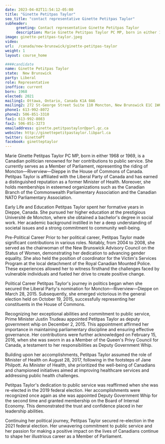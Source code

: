 ```yaml
---
date: 2023-04-02T11:54:12-05:00
title: "Ginette Petitpas Taylor"
seo_title: "contact representative Ginette Petitpas Taylor"
subheader:
     greeting: Contact representative Ginette Petitpas Taylor
     description: Marie Ginette Petitpas Taylor PC MP, born in either 1968 or 1969, is a Canadian politician renowned for her contributions to public service. She currently serves as a Member of Parliament, representing the riding of Moncton—Riverview—Dieppe in the House of Commons of Canada.
image: ginette-petitpas-taylor.jpeg
video:
url:  /canada/new-brunswick/ginette-petitpas-taylor
weight: 1
layout: course_home

####candidate
name: Ginette Petitpas Taylor
state:	New Brunswick
party: Liberal
role: Representative
inoffice: current
born: 1968
elected: 2021
mailing1: Ottawa, Ontario, Canada K1A 0A6
mailing2: 272 St-George Street Suite 110 Moncton, New Brunswick E1C 1W6
phone1: 613-992-8072
phone2: 506-851-3310
fax1: 613-992-8083
fax2: 506-851-3273
emailaddress: ginette.petitpastaylor@parl.gc.ca
website: http://ginettepetitpastaylor.libparl.ca
twitter: GinettePT
facebook: ginetteptaylor
---
```


Marie Ginette Petitpas Taylor PC MP, born in either 1968 or 1969, is a Canadian politician renowned for her contributions to public service. She currently serves as a Member of Parliament, representing the riding of Moncton—Riverview—Dieppe in the House of Commons of Canada. Petitpas Taylor is affiliated with the Liberal Party of Canada and has earned a distinguished reputation as a former Minister of Health. Moreover, she holds memberships in esteemed organizations such as the Canadian Branch of the Commonwealth Parliamentary Association and the Canadian NATO Parliamentary Association.

Early Life and Education
Petitpas Taylor spent her formative years in Dieppe, Canada. She pursued her higher education at the prestigious Université de Moncton, where she obtained a bachelor's degree in social work. Her academic background instilled in her a deep understanding of societal issues and a strong commitment to community well-being.

Pre-Political Career
Prior to her political career, Petitpas Taylor made significant contributions in various roles. Notably, from 2004 to 2008, she served as the chairwoman of the New Brunswick Advisory Council on the Status of Women, demonstrating her dedication to advancing gender equality. She also held the position of coordinator for the Victim's Services Program at the local detachment of the Royal Canadian Mounted Police. These experiences allowed her to witness firsthand the challenges faced by vulnerable individuals and fueled her drive to create positive change.

Political Career
Petitpas Taylor's journey in politics began when she secured the Liberal Party's nomination for Moncton—Riverview—Dieppe on March 28, 2015. Subsequently, she emerged victorious in the general election held on October 19, 2015, successfully representing her constituents in the House of Commons.

Recognizing her exceptional abilities and commitment to public service, Prime Minister Justin Trudeau appointed Petitpas Taylor as deputy government whip on December 2, 2015. This appointment affirmed her importance in maintaining parliamentary discipline and ensuring effective governance. Her contributions were further acknowledged on February 15, 2016, when she was sworn in as a Member of the Queen's Privy Council for Canada, a testament to her responsibilities as Deputy Government Whip.

Building upon her accomplishments, Petitpas Taylor assumed the role of Minister of Health on August 28, 2017, following in the footsteps of Jane Philpott. As Minister of Health, she prioritized the well-being of Canadians and championed initiatives aimed at improving healthcare services and addressing public health challenges.

Petitpas Taylor's dedication to public service was reaffirmed when she was re-elected in the 2019 federal election. Her accomplishments were recognized once again as she was appointed Deputy Government Whip for the second time and granted membership on the Board of Internal Economy. This demonstrated the trust and confidence placed in her leadership abilities.

Continuing her political journey, Petitpas Taylor secured re-election in the 2021 federal election. Her unwavering commitment to public service and her passion for making a positive impact on the lives of Canadians continue to shape her illustrious career as a Member of Parliament.
